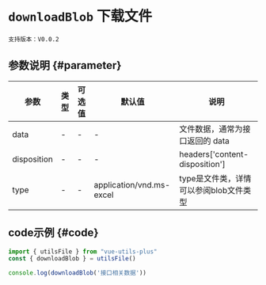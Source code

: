 # `downloadBlob` 下载文件

`支持版本：V0.0.2`


## 参数说明 {#parameter}

| 参数          | 类型  | 可选值 | 默认值                      | 说明                             |
|-------------|-----|-----|--------------------------|--------------------------------|
| data        | -   | -   | -                        | 文件数据，通常为接口返回的 data             |
| disposition | -   | -   | -                        | headers['content-disposition'] |
| type        | -   | -   | application/vnd.ms-excel | type是文件类，详情可以参阅blob文件类型        |


## code示例 {#code}

```javascript
import { utilsFile } from "vue-utils-plus"
const { downloadBlob } = utilsFile()

console.log(downloadBlob('接口相关数据'))
```

